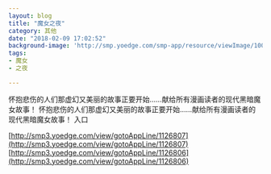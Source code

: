 ```yaml
---
layout: blog
title: "魔女之夜"
category: 其他
date: "2018-02-09 17:02:52"
background-image: 'http://smp.yoedge.com/smp-app/resource/viewImage/1001254appline.png'
tags:
- 魔女
- 之夜

---
```

怀抱悲伤的人们那虚幻又美丽的故事正要开始……献给所有漫画读者的现代黑暗魔女故事！
怀抱悲伤的人们那虚幻又美丽的故事正要开始……献给所有漫画读者的现代黑暗魔女故事！
入口

[http://smp3.yoedge.com/view/gotoAppLine/1126807](http://smp3.yoedge.com/view/gotoAppLine/1126807)
[http://smp3.yoedge.com/view/gotoAppLine/1126806](http://smp3.yoedge.com/view/gotoAppLine/1126806)

        
